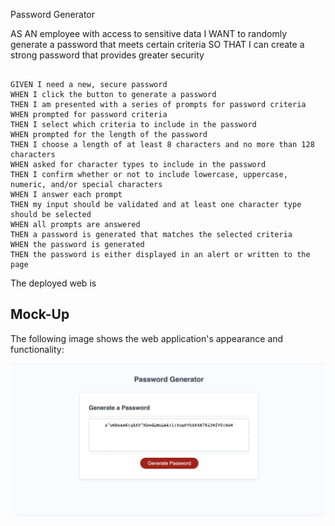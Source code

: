 Password Generator


AS AN employee with access to sensitive data
I WANT to randomly generate a password that meets certain criteria
SO THAT I can create a strong password that provides greater security
```

GIVEN I need a new, secure password
WHEN I click the button to generate a password
THEN I am presented with a series of prompts for password criteria
WHEN prompted for password criteria
THEN I select which criteria to include in the password
WHEN prompted for the length of the password
THEN I choose a length of at least 8 characters and no more than 128 characters
WHEN asked for character types to include in the password
THEN I confirm whether or not to include lowercase, uppercase, numeric, and/or special characters
WHEN I answer each prompt
THEN my input should be validated and at least one character type should be selected
WHEN all prompts are answered
THEN a password is generated that matches the selected criteria
WHEN the password is generated
THEN the password is either displayed in an alert or written to the page
```
The deployed web is 
## Mock-Up

The following image shows the web application's appearance and functionality:

![The Password Generator application displays a red button to "Generate Password".](./images/Screen%20Shot%202022-03-31%20at%206.57.27%20PM.png)

